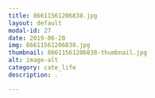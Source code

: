 ```yaml
---
title: 86611561206838.jpg
layout: default
modal-id: 27
date: 2019-06-28
img: 86611561206838.jpg
thumbnail: 86611561206838-thumbnail.jpg
alt: image-alt
category: cate_life
description: .

---
```


